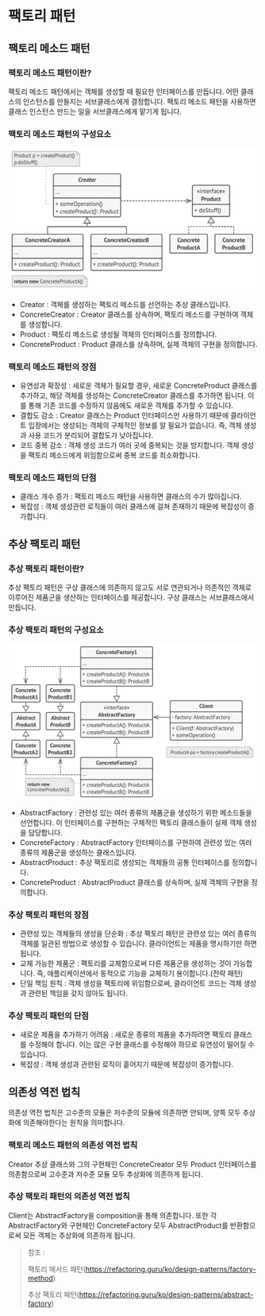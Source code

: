 # 팩토리 패턴

## 팩토리 메소드 패턴

### 팩토리 메소드 패턴이란?

팩토리 메소드 패턴에서는 객체를 생성할 때 필요한 인터페이스를 만듭니다. 어떤 클래스의 인스턴스를 만들지는 서브클래스에게 결정합니다. 팩토리 메소드 패턴을 사용하면 클래스 인스턴스 만드는 일을 서브클래스에게 맡기게 됩니다.

### 팩토리 메소드 패턴의 구성요소

<img src="img/factoryMethodPattern.png" width="500">

* Creator : 객체를 생성하는 팩토리 메소드를 선언하는 추상 클래스입니다.
* ConcreteCreator : Creator 클래스를 상속하며, 팩토리 메소드를 구현하여 객체를 생성합니다.
* Product : 팩토리 메소드로 생성될 객체의 인터페이스를 정의합니다.
* ConcreteProduct : Product 클래스를 상속하며, 실제 객체의 구현을 정의합니다.

### 팩토리 메소드 패턴의 장점

* 유연성과 확장성 : 새로운 객체가 필요할 경우, 새로운 ConcreteProduct 클래스를 추가하고, 해당 객체를 생성하는 ConcreteCreator 클래스를 추가하면 됩니다. 이를 통해 기존 코드를 수정하지 않음에도 새로운 객체를 추가할 수 있습니다.
* 결합도 감소 : Creator 클래스는 Product 인터페이스만 사용하기 때문에 클라이언트 입장에서는 생성되는 객체의 구체적인 정보를 알 필요가 없습니다. 즉, 객체 생성과 사용 코드가 분리되어 결합도가 낮아집니다.
* 코드 중복 감소 : 객체 생성 코드가 여러 곳에 중복되는 것을 방지합니다. 객체 생성을 팩토리 메소드에게 위임함으로써 중복 코드를 최소화합니다.

### 팩토리 메소드 패턴의 단점

* 클래스 개수 증가 : 팩토리 메소드 패턴을 사용하면 클래스의 수가 많아집니다.
* 복잡성 : 객체 생성관련 로직들이 여러 클래스에 걸쳐 존재하기 때문에 복잡성이 증가합니다.

## 추상 팩토리 패턴

### 추상 팩토리 패턴이란?

추상 팩토리 패턴은 구상 클래스에 의존하지 않고도 서로 연관되거나 의존적인 객체로 이루어진 제품군을 생산하는 인터페이스를 제공합니다. 구상 클래스는 서브클래스에서 만듭니다.

### 추상 팩토리 패턴의 구성요소

<img src="img/abstractFactoryPattern.png" width="500">

* AbstractFactory : 관련성 있는 여러 종류의 제품군을 생성하기 위한 메소드들을 선언합니다. 이 인터페이스를 구현하는 구체적인 팩토리 클래스들이 실제 객체 생성을 담당합니다.
* ConcreteFactory : AbstractFactory 인터페이스를 구현하여 관련성 있는 여러 종류의 제품군을 생성하는 클래스입니다.
* AbstractProduct : 추상 팩토리로 생성되는 객체들의 공통 인터페이스를 정의합니다.
* ConcreteProduct : AbstractProduct 클래스를 상속하며, 실제 객체의 구현을 정의합니다.

### 추상 팩토리 패턴의 장점

* 관련성 있는 객체들의 생성을 단순화 : 추상 팩토리 패턴은 관련성 있는 여러 종류의 객체를 일관된 방법으로 생성할 수 있습니다. 클라이언트는 제품을 명시하기만 하면 됩니다.
* 교체 가능한 제품군 : 팩토리를 교체함으로써 다른 제품군을 생성하는 것이 가능합니다. 즉, 애플리케이션에서 동적으로 기능을 교체하기 용이합니다.(전략 패턴)
* 단일 책임 원칙 : 객체 생성을 팩토리에 위임함으로써, 클라이언트 코드는 객체 생성과 관련된 책임을 갖지 않아도 됩니다.

### 추상 팩토리 패턴의 단점

* 새로운 제품을 추가하기 어려움 : 새로운 종류의 제품을 추가하려면 팩토리 클래스를 수정해야 합니다. 이는 많은 구현 클래스를 수정해야 하므로 유연성이 떨어질 수 있습니다.
* 복잡성 : 객체 생성과 관련된 로직이 흩어지기 때문에 복잡성이 증가합니다.


## 의존성 역전 법칙

의존성 역전 법칙은 고수준의 모듈은 저수준의 모듈에 의존하면 안되며, 양쪽 모두 추상화에 의존해야한다는 원칙을 의미합니다.

### 팩토리 메소드 패턴의 의존성 역전 법칙

Creator 추상 클래스와 그의 구현체인 ConcreteCreator 모두 Product 인터페이스를 의존함으로써 고수준과 저수준 모듈 모두 추상화에 의존하게 됩니다.

### 추상 팩토리 패턴의 의존성 역전 법칙

Client는 AbstractFactory을 composition을 통해 의존합니다. 또한 각 AbstractFactory와 구현체인 ConcreteFactory 모두 AbstractProduct를 반환함으로써 모든 객체는 추상화에 의존하게 됩니다.


> 참조 :
>
> 팩토리 메서드 패턴(https://refactoring.guru/ko/design-patterns/factory-method)
>
> 추상 팩토리 패턴(https://refactoring.guru/ko/design-patterns/abstract-factory)